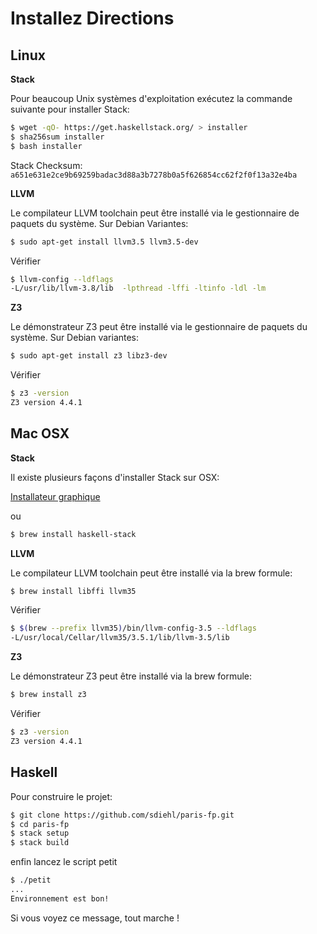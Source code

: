 Installez Directions
====================

Linux
-----

**Stack**

Pour beaucoup Unix systèmes d'exploitation exécutez la commande suivante pour installer Stack:

```bash
$ wget -qO- https://get.haskellstack.org/ > installer
$ sha256sum installer
$ bash installer
```

Stack Checksum: ``a651e631e2ce9b69259badac3d88a3b7278b0a5f626854cc62f2f0f13a32e4ba``

**LLVM**

Le compilateur LLVM toolchain peut être installé via le gestionnaire de paquets
du système. Sur Debian Variantes:

```bash
$ sudo apt-get install llvm3.5 llvm3.5-dev
```

Vérifier

```bash
$ llvm-config --ldflags
-L/usr/lib/llvm-3.8/lib  -lpthread -lffi -ltinfo -ldl -lm
```

**Z3**

Le démonstrateur Z3 peut être installé via le gestionnaire de paquets du système. Sur Debian
variantes:

```bash
$ sudo apt-get install z3 libz3-dev
```

Vérifier

```bash
$ z3 -version
Z3 version 4.4.1
```

Mac OSX
-------

**Stack**

Il existe plusieurs façons d'installer Stack sur OSX:

[Installateur graphique](https://www.stackage.org/stack/osx-x86_64)

ou

```bash
$ brew install haskell-stack
```

**LLVM**

Le compilateur LLVM toolchain peut être installé via la brew formule:

```bash
$ brew install libffi llvm35
```

Vérifier

```bash
$ $(brew --prefix llvm35)/bin/llvm-config-3.5 --ldflags
-L/usr/local/Cellar/llvm35/3.5.1/lib/llvm-3.5/lib
```

**Z3**

Le démonstrateur Z3 peut être installé via la brew formule:

```bash
$ brew install z3
```

Vérifier

```bash
$ z3 -version
Z3 version 4.4.1
```

Haskell
-------

Pour construire le projet:

```bash
$ git clone https://github.com/sdiehl/paris-fp.git
$ cd paris-fp
$ stack setup
$ stack build
```

enfin lancez le script petit 
```bash
$ ./petit
...
Environnement est bon!
```

Si vous voyez ce message, tout marche !
